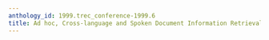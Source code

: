```yaml
---
anthology_id: 1999.trec_conference-1999.6
title: Ad hoc, Cross-language and Spoken Document Information Retrieval at IBM
---
```

